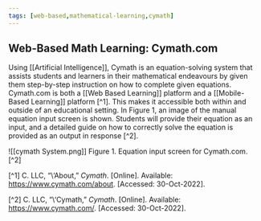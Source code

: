 ```yaml
---
tags: [web-based,mathematical-learning,cymath]
---
```


## Web-Based Math Learning: Cymath.com 

Using [[Artificial Intelligence]], Cymath is an equation-solving system that assists students and learners in their mathematical endeavours by given them step-by-step instruction on how to complete given equations.  Cymath.com is both a [[Web Based Learning]] platform and a [[Mobile-Based Learning]] platform [^1].  This makes it accessible both within and outside of an educational setting.  In Figure 1, an image of the manual equation input screen is shown.  Students will provide their equation as an input, and a detailed guide on how to correctly solve the equation is provided as an output in response [^2].

![[cymath System.png]]
Figure 1. Equation input screen for Cymath.com. [^2]

[^1] C. LLC, “\‘About,” _Cymath_. [Online]. Available: https://www.cymath.com/about. [Accessed: 30-Oct-2022].

[^2] C. LLC, “\‘Cymath,” _Cymath_. [Online]. Available: https://www.cymath.com/. [Accessed: 30-Oct-2022].

